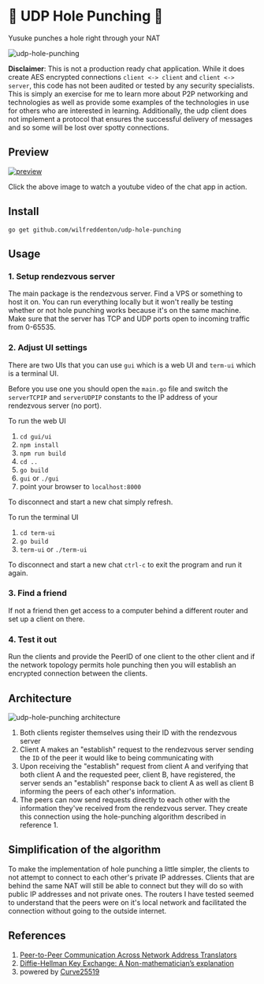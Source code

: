 # 👊 UDP Hole Punching 👊

Yusuke punches a hole right through your NAT

![udp-hole-punching](http://i.imgur.com/ZwBpD0a.jpg)

**Disclaimer**: This is not a production ready chat application. While it does create AES encrypted connections `client <-> client` and `client <-> server`, this code has not been audited or tested by any security specialists. This is simply an exercise for me to learn more about P2P networking and technologies as well as provide some examples of the technologies in use for others who are interested in learning. Additionally, the udp client does not implement a protocol that ensures the successful delivery of messages and so some will be lost over spotty connections.

## Preview

[![preview](http://i.imgur.com/YF7TMBH.png)](https://youtu.be/FHZ-oEfpi9k)

Click the above image to watch a youtube video of the chat app in action.

## Install

```
go get github.com/wilfreddenton/udp-hole-punching
```

## Usage

### 1. Setup rendezvous server

The main package is the rendezvous server. Find a VPS or something to host it on. You can run everything locally but it won't really be testing whether or not hole punching works because it's on the same machine. Make sure that the server has TCP and UDP ports open to incoming traffic from 0-65535.

### 2. Adjust UI settings

There are two UIs that you can use `gui` which is a web UI and `term-ui` which is a terminal UI.

Before you use one you should open the `main.go` file and switch the `serverTCPIP` and `serverUDPIP` constants to the IP address of your rendezvous server (no port).

To run the web UI

1. `cd gui/ui`
2. `npm install`
3. `npm run build`
4. `cd ..`
5. `go build`
6. `gui` or `./gui`
7. point your browser to `localhost:8000`

To disconnect and start a new chat simply refresh.

To run the terminal UI

1. `cd term-ui`
2. `go build`
3. `term-ui` or `./term-ui`

To disconnect and start a new chat `ctrl-c` to exit the program and run it again.

### 3. Find a friend

If not a friend then get access to a computer behind a different router and set up a client on there.

### 4. Test it out

Run the clients and provide the PeerID of one client to the other client and if the network topology permits hole punching then you will establish an encrypted connection between the clients.

## Architecture

![udp-hole-punching architecture](http://i.imgur.com/dZNEhpw.png)

1. Both clients register themselves using their ID with the rendezvous server
2. Client A makes an "establish" request to the rendezvous server sending the `ID` of the peer it would like to being communicating with
3. Upon receiving the "establish" request from client A and verifying that both client A and the requested peer, client B, have registered, the server sends an "establish" response back to client A as well as client B informing the peers of each other's information.
4. The peers can now send requests directly to each other with the information they've received from the rendezvous server. They create this connection using the hole-punching algorithm described in reference 1.

## Simplification of the algorithm

To make the implementation of hole punching a little simpler, the clients to not attempt to connect to each other's private IP addresses. Clients that are behind the same NAT will still be able to connect but they will do so with public IP addresses and not private ones. The routers I have tested seemed to understand that the peers were on it's local network and facilitated the connection without going to the outside internet.

## References

1. [Peer-to-Peer Communication Across Network Address Translators](https://www.usenix.org/legacy/event/usenix05/tech/general/full_papers/ford/ford.pdf)
2. [Diffie-Hellman Key Exchange: A Non-mathematician’s explanation](http://academic.regis.edu/cias/ia/palmgren_-_diffie-hellman_key_exchange.pdf)
3. powered by [Curve25519](https://cr.yp.to/ecdh.html)
